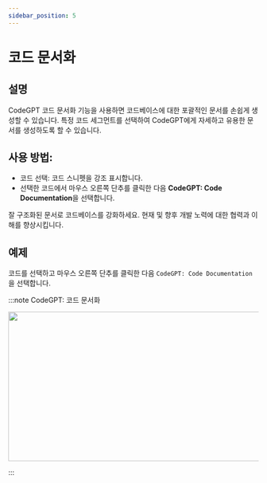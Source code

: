 ```yaml
---
sidebar_position: 5
---
```


# 코드 문서화

## 설명
CodeGPT 코드 문서화 기능을 사용하면 코드베이스에 대한 포괄적인 문서를 손쉽게 생성할 수 있습니다. 특정 코드 세그먼트를 선택하여 CodeGPT에게 자세하고 유용한 문서를 생성하도록 할 수 있습니다.

## 사용 방법:
- 코드 선택: 코드 스니펫을 강조 표시합니다.
- 선택한 코드에서 마우스 오른쪽 단추를 클릭한 다음 **CodeGPT: Code Documentation**을 선택합니다.

잘 구조화된 문서로 코드베이스를 강화하세요. 현재 및 향후 개발 노력에 대한 협력과 이해를 향상시킵니다.

## 예제
코드를 선택하고 마우스 오른쪽 단추를 클릭한 다음 `CodeGPT: Code Documentation`을 선택합니다.

:::note CodeGPT: 코드 문서화
<p align="center">
  <img width="550" height="300" src="https://github.com/davila7/code-gpt-docs/assets/6216945/33987e8d-e921-402e-a32e-8f33a437f9de" />
</p>
:::



